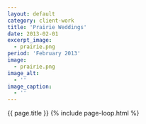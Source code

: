 ```yaml
---
layout: default 
category: client-work
title: 'Prairie Weddings'
date: 2013-02-01
excerpt_image: 
  - prairie.png
period: 'February 2013'
image:
  - prairie.png
image_alt:
  - ''
image_caption:
  - ''
---
```

{{ page.title }}
{% include page-loop.html %}
